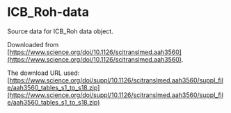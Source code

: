 # ICB_Roh-data

Source data for ICB_Roh data object.

Downloaded from [https://www.science.org/doi/10.1126/scitranslmed.aah3560](https://www.science.org/doi/10.1126/scitranslmed.aah3560).

The download URL used: [https://www.science.org/doi/suppl/10.1126/scitranslmed.aah3560/suppl_file/aah3560_tables_s1_to_s18.zip](https://www.science.org/doi/suppl/10.1126/scitranslmed.aah3560/suppl_file/aah3560_tables_s1_to_s18.zip)
